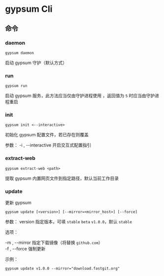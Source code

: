 # gypsum Cli

## 命令

### daemon

`gypsum daemon`

启动 gypsum 守护（默认方式）

### run

`gypsum run`

启动 gypsum 服务，此方法应当仅由守护进程使用 ，返回值为 `5` 时应当由守护进程重启

### init

`gypsum init <--interactive>`

初始化 gypsum 配置文件，若已存在则覆盖

参数： -i , --interactive 开启交互式配置指引

### extract-web

`gypsum extract-web <path>`

提取 gypsum 内置网页文件到指定路径，默认当前工作目录

### update

更新 gypsum

`gypsum update [<version>] [--mirror=<mirror_host>] [--force]`

参数： version 指定版本，可填 `stable` `beta` `v1.0.0`，默认 `stable`

选项：

-m , --mirror 指定下载镜像（将替换 `github.com`）  
-f , --force 强制更新

示例：

```shell
gypsum update v1.0.0 --mirror="download.fastgit.org"
```
